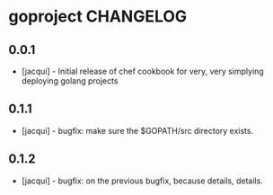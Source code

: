goproject CHANGELOG
=====================

0.0.1
-----
- [jacqui] - Initial release of chef cookbook for very, very simplying deploying golang projects

0.1.1
-----
- [jacqui] - bugfix: make sure the $GOPATH/src directory exists.

0.1.2
-----
- [jacqui] - bugfix: on the previous bugfix, because details, details.

